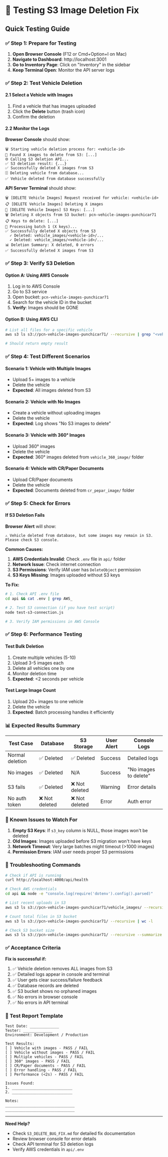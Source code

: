 # 🧪 Testing S3 Image Deletion Fix

## Quick Testing Guide

### ✅ Step 1: Prepare for Testing

1. **Open Browser Console** (F12 or Cmd+Option+I on Mac)
2. **Navigate to Dashboard**: http://localhost:3001
3. **Go to Inventory Page**: Click on "Inventory" in the sidebar
4. **Keep Terminal Open**: Monitor the API server logs

### ✅ Step 2: Test Vehicle Deletion

#### 2.1 Select a Vehicle with Images
1. Find a vehicle that has images uploaded
2. Click the **Delete** button (trash icon)
3. Confirm the deletion

#### 2.2 Monitor the Logs

**Browser Console** should show:
```
🗑️ Starting vehicle deletion process for: <vehicle-id>
📸 Found X images to delete from S3: [...]
🌐 Calling S3 deletion API...
✅ S3 deletion result: {...}
✅ Successfully deleted X images from S3
🗄️ Deleting vehicle from database...
✅ Vehicle deleted from database successfully
```

**API Server Terminal** should show:
```
🗑️ [DELETE Vehicle Images] Request received for vehicle: <vehicle-id>
📋 [DELETE Vehicle Images] Deleting X images
🔑 [DELETE Vehicle Images] S3 Keys: [...]
🗑️ Deleting X objects from S3 bucket: pcn-vehicle-images-punchicar71
📋 Keys to delete: [...]
🔄 Processing batch 1 (X keys)...
✅ Successfully deleted X objects from S3
  ✓ Deleted: vehicle_images/<vehicle-id>/...
  ✓ Deleted: vehicle_images/<vehicle-id>/...
📊 Deletion Summary: X deleted, 0 errors
✅ Successfully deleted X images from S3
```

### ✅ Step 3: Verify S3 Deletion

#### Option A: Using AWS Console
1. Log in to AWS Console
2. Go to S3 service
3. Open bucket: `pcn-vehicle-images-punchicar71`
4. Search for the vehicle ID in the bucket
5. **Verify**: Images should be GONE

#### Option B: Using AWS CLI
```bash
# List all files for a specific vehicle
aws s3 ls s3://pcn-vehicle-images-punchicar71/ --recursive | grep "<vehicle-id>"

# Should return empty result
```

### ✅ Step 4: Test Different Scenarios

#### Scenario 1: Vehicle with Multiple Images
- Upload 5+ images to a vehicle
- Delete the vehicle
- **Expected**: All images deleted from S3

#### Scenario 2: Vehicle with No Images
- Create a vehicle without uploading images
- Delete the vehicle
- **Expected**: Log shows "No S3 images to delete"

#### Scenario 3: Vehicle with 360° Images
- Upload 360° images
- Delete the vehicle
- **Expected**: 360° images deleted from `vehicle_360_image/` folder

#### Scenario 4: Vehicle with CR/Paper Documents
- Upload CR/Paper documents
- Delete the vehicle
- **Expected**: Documents deleted from `cr_pepar_image/` folder

### ✅ Step 5: Check for Errors

#### If S3 Deletion Fails

**Browser Alert** will show:
```
⚠️ Vehicle deleted from database, but some images may remain in S3. 
Please check S3 console.
```

**Common Causes:**
1. **AWS Credentials Invalid**: Check `.env` file in `api/` folder
2. **Network Issue**: Check internet connection
3. **S3 Permissions**: Verify IAM user has `DeleteObject` permission
4. **S3 Keys Missing**: Images uploaded without S3 keys

**To Fix:**
```bash
# 1. Check API .env file
cd api && cat .env | grep AWS_

# 2. Test S3 connection (if you have test script)
node test-s3-connection.js

# 3. Verify IAM permissions in AWS Console
```

### ✅ Step 6: Performance Testing

#### Test Bulk Deletion
1. Create multiple vehicles (5-10)
2. Upload 3-5 images each
3. Delete all vehicles one by one
4. Monitor deletion time
5. **Expected**: <2 seconds per vehicle

#### Test Large Image Count
1. Upload 20+ images to one vehicle
2. Delete the vehicle
3. **Expected**: Batch processing handles it efficiently

### 📊 Expected Results Summary

| Test Case | Database | S3 Storage | User Alert | Console Logs |
|-----------|----------|------------|------------|--------------|
| Normal deletion | ✅ Deleted | ✅ Deleted | Success | Detailed logs |
| No images | ✅ Deleted | N/A | Success | "No images to delete" |
| S3 fails | ✅ Deleted | ❌ Not deleted | Warning | Error details |
| No auth token | ❌ Not deleted | ❌ Not deleted | Error | Auth error |

### 🚨 Known Issues to Watch For

1. **Empty S3 Keys**: If `s3_key` column is NULL, those images won't be deleted
2. **Old Images**: Images uploaded before S3 migration won't have keys
3. **Network Timeout**: Very large batches might timeout (>1000 images)
4. **Permission Errors**: IAM user needs proper S3 permissions

### 🔧 Troubleshooting Commands

```bash
# Check if API is running
curl http://localhost:4000/api/health

# Check AWS credentials
cd api && node -e "console.log(require('dotenv').config().parsed)"

# List recent uploads in S3
aws s3 ls s3://pcn-vehicle-images-punchicar71/vehicle_images/ --recursive --human-readable

# Count total files in S3 bucket
aws s3 ls s3://pcn-vehicle-images-punchicar71/ --recursive | wc -l

# Check S3 bucket size
aws s3 ls s3://pcn-vehicle-images-punchicar71/ --recursive --summarize
```

### ✅ Acceptance Criteria

**Fix is successful if:**

1. ✅ Vehicle deletion removes ALL images from S3
2. ✅ Detailed logs appear in console and terminal
3. ✅ User gets clear success/failure feedback
4. ✅ Database records are deleted
5. ✅ S3 bucket shows no orphaned images
6. ✅ No errors in browser console
7. ✅ No errors in API terminal

### 📝 Test Report Template

```
Test Date: _____________
Tester: _____________
Environment: Development / Production

Test Results:
[ ] Vehicle with images - PASS / FAIL
[ ] Vehicle without images - PASS / FAIL
[ ] Multiple vehicles - PASS / FAIL
[ ] 360° images - PASS / FAIL
[ ] CR/Paper documents - PASS / FAIL
[ ] Error handling - PASS / FAIL
[ ] Performance (<2s) - PASS / FAIL

Issues Found:
1. ___________________________
2. ___________________________

Notes:
_______________________________
_______________________________
```

---

**Need Help?**
- Check `S3_DELETE_BUG_FIX.md` for detailed fix documentation
- Review browser console for error details
- Check API terminal for S3 deletion logs
- Verify AWS credentials in `api/.env`
